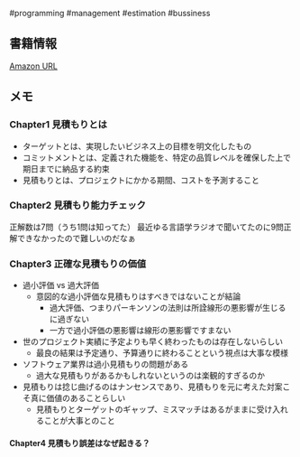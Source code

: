 #programming #management #estimation #bussiness 

## 書籍情報

[Amazon URL](https://www.amazon.co.jp/%E3%82%BD%E3%83%95%E3%83%88%E3%82%A6%E3%82%A7%E3%82%A2%E8%A6%8B%E7%A9%8D%E3%82%8A-%E4%BA%BA%E6%9C%88%E3%81%AE%E6%9A%97%E9%BB%99%E7%9F%A5%E3%82%92%E8%A7%A3%E3%81%8D%E6%98%8E%E3%81%8B%E3%81%99-%E3%82%B9%E3%83%86%E3%82%A3%E3%83%BC%E3%83%96-%E3%83%9E%E3%82%B3%E3%83%8D%E3%83%AB-ebook/dp/B00KR96M6K)

## メモ

### Chapter1 見積もりとは

- ターゲットとは、実現したいビジネス上の目標を明文化したもの
- コミットメントとは、定義された機能を、特定の品質レベルを確保した上で期日までに納品する約束
- 見積もりとは、プロジェクトにかかる期間、コストを予測すること

###  Chapter2 見積もり能力チェック

正解数は7問（うち1問は知ってた）
最近ゆる言語学ラジオで聞いてたのに9問正解できなかったので難しいのだなぁ

### Chapter3 正確な見積もりの価値

- 過小評価 vs 過大評価
	- 意図的な過小評価な見積もりはすべきではないことが結論
		- 過大評価、つまりパーキンソンの法則は所詮線形の悪影響が生じるに過ぎない
		- 一方で過小評価の悪影響は線形の悪影響ですまない
- 世のプロジェクト実績に予定よりも早く終わったものは存在しないらしい
	- 最良の結果は予定通り、予算通りに終わることという視点は大事な模様
- ソフトウェア業界は過小見積もりの問題がある
	- 過大な見積もりがあるかもしれないというのは楽観的すぎるのか
- 見積もりは捻じ曲げるのはナンセンスであり、見積もりを元に考えた対案こそ真に価値のあることらしい
	- 見積もりとターゲットのギャップ、ミスマッチはあるがままに受け入れることが大事とのこと

#### Chapter4 見積もり誤差はなぜ起きる？


